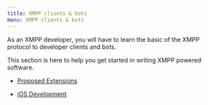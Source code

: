 ```yaml
---
title: XMPP clients & bots
menu: XMPP clients & bots
---
```


As an XMPP developer, you will have to learn the basic of the XMPP protocol to
developer clients and bots.

This section is here to help you get started in writing XMPP powered software.

* [Proposed Extensions](/developer/xmpp-clients-bots/proposed-extensions/)

* [iOS Development](/developer/xmpp-clients-bots/ios/)
